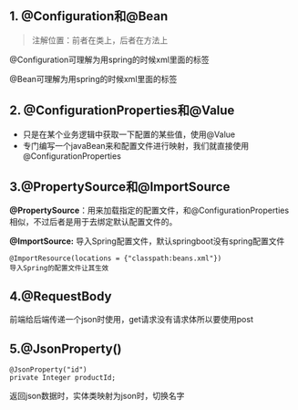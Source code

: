 ## 1. @Configuration和@Bean

> 注解位置：前者在类上，后者在方法上

@Configuration可理解为用spring的时候xml里面的<beans>标签

@Bean可理解为用spring的时候xml里面的<bean>标签

## 2. @ConfigurationProperties和@Value

- 只是在某个业务逻辑中获取一下配置的某些值，使用@Value
- 专门编写一个javaBean来和配置文件进行映射，我们就直接使用@ConfigurationProperties

## 3.**@PropertySource**和@ImportSource

**@PropertySource**：用来加载指定的配置文件，和@ConfigurationProperties相似，不过后者是用于去绑定默认配置文件的。

**@ImportSource:**    导入Spring配置文件，默认springboot没有spring配置文件

```
@ImportResource(locations = {"classpath:beans.xml"})
导入Spring的配置文件让其生效
```

## 4.@RequestBody

前端给后端传递一个json时使用，get请求没有请求体所以要使用post

## 5.@JsonProperty()

```
@JsonProperty("id")
private Integer productId;
```

返回json数据时，实体类映射为json时，切换名字